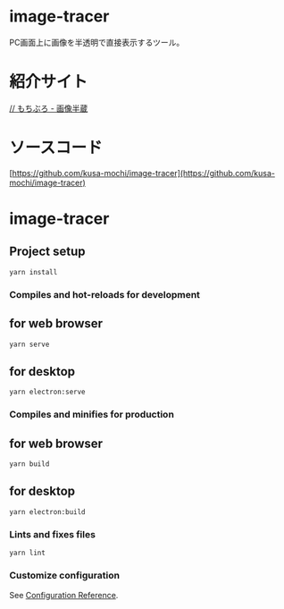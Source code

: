 # image-tracer
PC画面上に画像を半透明で直接表示するツール。

# 紹介サイト
[// もちぶろ - 画像半蔵](https://slash-mochi.net/?p=2834)

# ソースコード
[https://github.com/kusa-mochi/image-tracer](https://github.com/kusa-mochi/image-tracer)

# image-tracer

## Project setup
```
yarn install
```

### Compiles and hot-reloads for development
## for web browser
```
yarn serve
```
## for desktop
```
yarn electron:serve
```

### Compiles and minifies for production
## for web browser
```
yarn build
```
## for desktop
```
yarn electron:build
```

### Lints and fixes files
```
yarn lint
```

### Customize configuration
See [Configuration Reference](https://cli.vuejs.org/config/).
